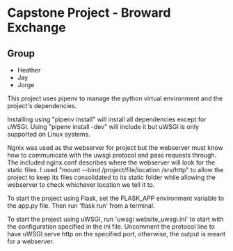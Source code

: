 # Capstone Project - Broward Exchange

## Group
- Heather
- Jay
- Jorge

This project uses pipenv to manage the python virtual environment and the project's dependencies.

Installing using "pipenv install" will install all dependencies except for uWSGI. Using "pipenv install -dev" will include it but uWSGI is only supported on Linux systems.

Ngnix was used as the webserver for project but the webserver must know how to communicate with the uwsgi protocol and pass requests through. The included nginx.conf describes where the webserver will look for the static files. I used "mount --bind /project/file/location /srv/http" to allow the project to keep its files consolidated to its static folder while allowing the webserver to check whichever location we tell it to.

To start the project using Flask, set the FLASK_APP environment variable to the app.py file. Then run 'flask run' from a terminal.

To start the project using uWSGI, run 'uwsgi website_uwsgi.ini' to start with the configuration specified in the ini file. Uncomment the protocol line to have uWSGI serve http on the specified port, otherwise, the output is meant for a webserver.
